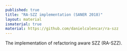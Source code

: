 ```yaml
---
published: true
title: "RA-SZZ implementation (SANER 2018)"
layout: material
ismaterial: true
material: https://github.com/danielcalencar/ra-szz
---   
```


The implementation of refactoring aware SZZ (RA-SZZ).
